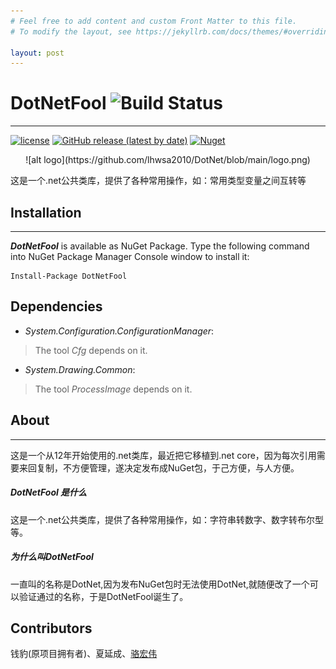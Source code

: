 ```yaml
---
# Feel free to add content and custom Front Matter to this file.
# To modify the layout, see https://jekyllrb.com/docs/themes/#overriding-theme-defaults

layout: post
---
```



# DotNetFool ![Build Status](https://github.com/lhwsa2010/DotNet/actions/workflows/build.yml/badge.svg)
---
[![license](http://img.shields.io/badge/license-MIT-green.svg)](https://github.com/lhwsa2010/DotNet/blob/main/LICENSE)
[![GitHub release (latest by date)](https://img.shields.io/github/v/release/lhwsa2010/dotnet)](https://github.com/lhwsa2010/dotnet/releases)
[![Nuget](https://img.shields.io/nuget/v/dotnetfool)](https://www.nuget.org/packages/DotNetFool)

<center>![alt logo](https://github.com/lhwsa2010/DotNet/blob/main/logo.png)</center>
  
这是一个.net公共类库，提供了各种常用操作，如：常用类型变量之间互转等



## Installation
---
***DotNetFool*** is available as NuGet Package. Type the following command into NuGet Package Manager Console window to install it:
```
Install-Package DotNetFool
```
## Dependencies
+ *System.Configuration.ConfigurationManager*:
> The tool *Cfg* depends on it.
+ *System.Drawing.Common*:
> The tool *ProcessImage* depends on it.


## About
---
这是一个从12年开始使用的.net类库，最近把它移植到.net core，因为每次引用需要来回复制，不方便管理，遂决定发布成NuGet包，于己方便，与人方便。
##### DotNetFool 是什么
这是一个.net公共类库，提供了各种常用操作，如：字符串转数字、数字转布尔型等。
##### 为什么叫DotNetFool
一直叫的名称是DotNet,因为发布NuGet包时无法使用DotNet,就随便改了一个可以验证通过的名称，于是DotNetFool诞生了。

## Contributors
钱豹(原项目拥有者)、夏延成、[骆宏伟](https://github.com/lhwsa2010)